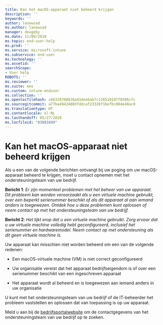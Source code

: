 ```yaml
---
title: Kan het macOS-apparaat niet beheerd krijgen
description: ''
keywords: ''
author: lenewsad
ms.author: lanewsad
manager: dougeby
ms.date: 11/09/2018
ms.topic: end-user-help
ms.prod: ''
ms.service: microsoft-intune
ms.subservice: end-user
ms.technology: ''
ms.assetid: ''
searchScope:
- User help
ROBOTS: ''
ms.reviewer: ''
ms.suite: ems
ms.custom: intune-enduser
ms.collection: ''
ms.openlocfilehash: c68339708836a41deebab7c126510197f8506cfc
ms.sourcegitcommit: a77ba49424803fddcaf23326f1befbc004e48ac9
ms.translationtype: HT
ms.contentlocale: nl-NL
ms.lasthandoff: 05/27/2020
ms.locfileid: "83881699"
---
```

# <a name="unable-to-get-macos-device-managed"></a>Kan het macOS-apparaat niet beheerd krijgen

Als u een van de volgende berichten ontvangt bij uw poging om uw macOS-apparaat beheerd te krijgen, moet u contact opnemen met het ondersteuningsteam van uw bedrijf.

**Bericht 1**: *Er zijn momenteel problemen met het beheer van uw apparaat. Dit probleem kan worden veroorzaakt als u een virtuele machine gebruikt, over een beperkt serienummer beschikt of als dit apparaat al aan iemand anders is toegewezen. Ontdek hoe u deze problemen kunt oplossen of neem contact op met het ondersteuningsteam van uw bedrijf.*

**Bericht 2**: *Het lijkt erop dat u een virtuele machine gebruikt. Zorg ervoor dat u uw virtuele machine volledig hebt geconfigureerd, inclusief het serienummer en hardwaremodel. Neem contact op met ondersteuning als dit geen virtuele machine is.*  

Uw apparaat kan misschien niet worden beheerd om een van de volgende redenen: 

* Een macOS-virtuele machine (VM) is niet correct geconfigureerd   

* Uw organisatie vereist dat het apparaat bedrijfseigendom is of over een serienummer beschikt van een ingeschreven apparaat   

* Het apparaat wordt al beheerd en is toegewezen aan iemand anders in uw organisatie  

U kunt met het ondersteuningsteam van uw bedrijf of de IT-beheerder het probleem vaststellen en oplossen dat van toepassing is op uw apparaat.  

Meld u aan bij de [bedrijfsportalwebsite](https://go.microsoft.com/fwlink/?linkid=2010980) om de contactgegevens van het ondersteuningsteam van uw bedrijf op te zoeken.
